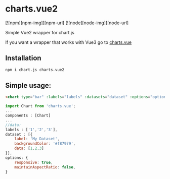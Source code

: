 # charts.vue2
[![npm][npm-img]][npm-url]
[![node][node-img]][node-url]

Simple Vue2 wrapper for chart.js

If you want a wrapper that works with Vue3 go to [charts.vue](https://github.com/tritiumcl/charts.vue)

## Installation
```sh
npm i chart.js charts.vue2
```


## Simple usage:
```html
<chart type="bar" :labels="labels" :datasets="dataset" :options="options" />
```
```js
import Chart from 'charts.vue';
...
components : [Chart]
...
//data:
labels : ['1','2','3'],
dataset : [{
	label: 'My Dataset',
	backgroundColor: '#f87979',
	data: [1,2,3]
}],
options: {
	responsive: true,
	maintainAspectRatio: false,
}
```

